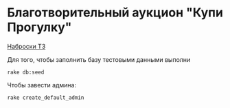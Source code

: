# Благотворительный аукцион "Купи Прогулку"

[Наброски ТЗ](https://docs.google.com/document/d/1Lxtnkqx1RokqvKIrx2g6uCiyvx3oi8Qy5ig-h_VLz_Q/edit)

Для того, чтобы заполнить базу тестовыми данными выполни
  
    rake db:seed

Чтобы завести админа:

    rake create_default_admin

